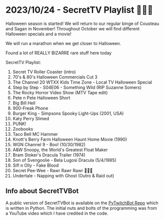 # 2023/10/24 - SecretTV Playlist 🎃🎃🎃

Halloween season is started!  We will return to our regular binge of Cousteau and Sagan in November!  Throughout October we will find different Halloween specials and a movie!  

We will run a marathon when we get closer to Halloween.

Found a lot of REALLY BIZARRE rare stuff here today

SecretTV Playlist:
1. Secret TV Roller Coaster (intro)
2. 70's & 80's Halloween Commercials Cut 3
3. The Channel 20 WTXX Kids Time Zone - Local TV Halloween Special
4. Step by Step - S04E06 - Something Wild (RIP Suzanne Somers)
5. The Rocky Horror Video Show (MTV Tape edit)
6. Pete n Pete Halloween Short
7. Big Bill Hell
8. 900-Freak Phone
9. Burger King - Simpsons Spooky Light-Ups (2001, USA)
10. Katy Perry Slimed
11. PUNK!
12. Zoobooks
13. Taco Bell MC Hammer
14. Knott's Berry Farm Halloween Haunt Home Movie (1990)
15. WGN Channel 9 - Boo! (10/30/1982)
16. A&W Snoopy, the World's Greatest Float Maker
17. Bram Stoker's Dracula Trailer (1974)
18. Son of Svengoolie - Bela Lugosi Dracula (5/4/1985)
19. Sifl n Olly - Fake Blood
20. Secret Pee-Wee - Rawr Rawr Rawr 🐊🐊🐊
21. Undertale - Napping with Ghost (Outro & Raid out)


## Info about SecretTVBot

A public version of SecretTVBot is available on the [PyTwitchBot Repo](https://github.com/awbored/PyTwitchBot) which is written in Python.  The initial nuts and bolts of the programming was from a YouTube video which I have credited in the code.
